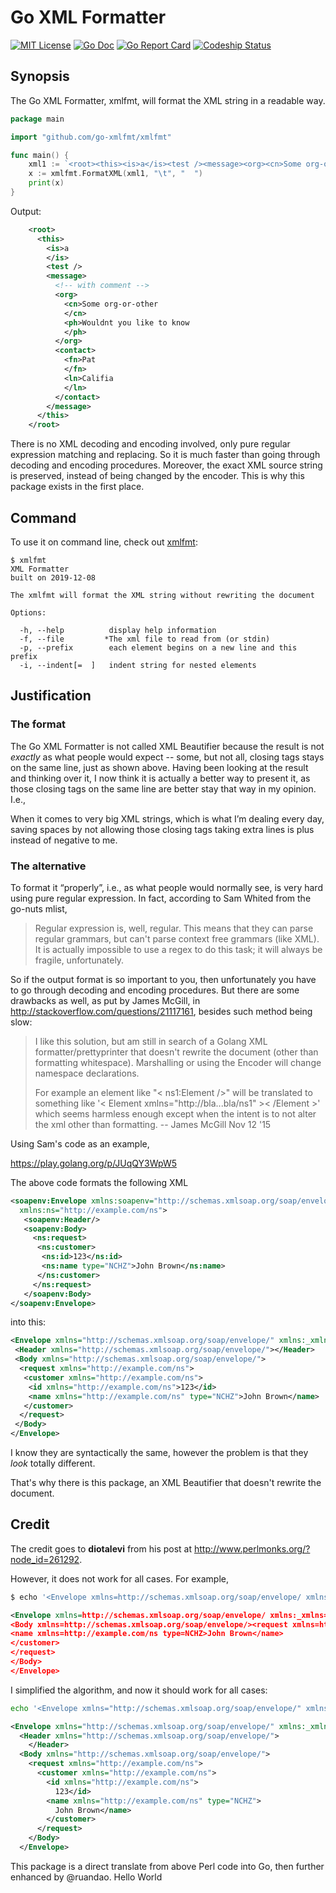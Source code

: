 # Go XML Formatter

[![MIT License](http://img.shields.io/badge/License-MIT-blue.svg)](LICENSE)
[![Go Doc](https://img.shields.io/badge/godoc-reference-4b68a3.svg)](https://godoc.org/github.com/go-xmlfmt/xmlfmt)
[![Go Report Card](https://goreportcard.com/badge/github.com/go-xmlfmt/xmlfmt)](https://goreportcard.com/report/github.com/go-xmlfmt/xmlfmt)
[![Codeship Status](https://codeship.com/projects/c49f02b0-a384-0134-fb20-2e0351080565/status?branch=master)](https://codeship.com/projects/190297)

## Synopsis

The Go XML Formatter, xmlfmt, will format the XML string in a readable way. 

```go
package main

import "github.com/go-xmlfmt/xmlfmt"

func main() {
	xml1 := `<root><this><is>a</is><test /><message><org><cn>Some org-or-other</cn><ph>Wouldnt you like to know</ph></org><contact><fn>Pat</fn><ln>Califia</ln></contact></message></this></root>`
	x := xmlfmt.FormatXML(xml1, "\t", "  ")
	print(x)
}

```

Output:

```xml
	<root>
	  <this>
	    <is>a
	    </is>
	    <test />
	    <message>
	      <!-- with comment -->
	      <org>
	        <cn>Some org-or-other
	        </cn>
	        <ph>Wouldnt you like to know
	        </ph>
	      </org>
	      <contact>
	        <fn>Pat
	        </fn>
	        <ln>Califia
	        </ln>
	      </contact>
	    </message>
	  </this>
	</root>
```

There is no XML decoding and encoding involved, only pure regular expression matching and replacing. So it is much faster than going through decoding and encoding procedures. Moreover, the exact XML source string is preserved, instead of being changed by the encoder. This is why this package exists in the first place. 

## Command

To use it on command line, check out [xmlfmt](https://github.com/AntonioSun/xmlfmt):


```
$ xmlfmt 
XML Formatter
built on 2019-12-08

The xmlfmt will format the XML string without rewriting the document

Options:

  -h, --help          display help information
  -f, --file         *The xml file to read from (or stdin)
  -p, --prefix        each element begins on a new line and this prefix
  -i, --indent[=  ]   indent string for nested elements
```


## Justification

### The format

The Go XML Formatter is not called XML Beautifier because the result is not *exactly* as what people would expect -- some, but not all, closing tags stays on the same line, just as shown above. Having been looking at the result and thinking over it, I now think it is actually a better way to present it, as those closing tags on the same line are better stay that way in my opinion. I.e., 

When it comes to very big XML strings, which is what I’m dealing every day, saving spaces by not allowing those closing tags taking extra lines is plus instead of negative to me. 

### The alternative

To format it “properly”, i.e., as what people would normally see, is very hard using pure regular expression. In fact, according to Sam Whited from the go-nuts mlist, 

> Regular expression is, well, regular. This means that they can parse regular grammars, but can't parse context free grammars (like XML). It is actually impossible to use a regex to do this task; it will always be fragile, unfortunately.

So if the output format is so important to you, then unfortunately you have to go through decoding and encoding procedures. But there are some drawbacks as well, as put by James McGill, in http://stackoverflow.com/questions/21117161, besides such method being slow:

> I like this solution, but am still in search of a Golang XML formatter/prettyprinter that doesn't rewrite the document (other than formatting whitespace). Marshalling or using the Encoder will change namespace declarations.
> 
> For example an element like "< ns1:Element />" will be translated to something like '< Element xmlns="http://bla...bla/ns1" >< /Element >' which seems harmless enough except when the intent is to not alter the xml other than formatting. -- James McGill Nov 12 '15

Using Sam's code as an example, 

https://play.golang.org/p/JUqQY3WpW5

The above code formats the following XML

```xml
<soapenv:Envelope xmlns:soapenv="http://schemas.xmlsoap.org/soap/envelope/"
  xmlns:ns="http://example.com/ns">
   <soapenv:Header/>
   <soapenv:Body>
     <ns:request>
      <ns:customer>
       <ns:id>123</ns:id>
       <ns:name type="NCHZ">John Brown</ns:name>
      </ns:customer>
     </ns:request>
   </soapenv:Body>
</soapenv:Envelope>
```

into this:

```xml
<Envelope xmlns="http://schemas.xmlsoap.org/soap/envelope/" xmlns:_xmlns="xmlns" _xmlns:soapenv="http://schemas.xmlsoap.org/soap/envelope/" _xmlns:ns="http://example.com/ns">
 <Header xmlns="http://schemas.xmlsoap.org/soap/envelope/"></Header>
 <Body xmlns="http://schemas.xmlsoap.org/soap/envelope/">
  <request xmlns="http://example.com/ns">
   <customer xmlns="http://example.com/ns">
    <id xmlns="http://example.com/ns">123</id>
    <name xmlns="http://example.com/ns" type="NCHZ">John Brown</name>
   </customer>
  </request>
 </Body>
</Envelope>
```

I know they are syntactically the same, however the problem is that they *look* totally different.

That's why there is this package, an XML Beautifier that doesn't rewrite the document. 

## Credit

The credit goes to **diotalevi** from his post at http://www.perlmonks.org/?node_id=261292.

However, it does not work for all cases. For example,

```sh
$ echo '<Envelope xmlns=http://schemas.xmlsoap.org/soap/envelope/ xmlns:_xmlns=xmlns _xmlns:soapenv=http://schemas.xmlsoap.org/soap/envelope/ _xmlns:ns=http://example.com/ns><Header xmlns=http://schemas.xmlsoap.org/soap/envelope/></Header><Body xmlns=http://schemas.xmlsoap.org/soap/envelope/><request xmlns=http://example.com/ns><customer xmlns=http://example.com/ns><id xmlns=http://example.com/ns>123</id><name xmlns=http://example.com/ns type=NCHZ>John Brown</name></customer></request></Body></Envelope>' | perl -pe 's/(?<=>)\s+(?=<)//g; s(<(/?)([^/>]+)(/?)>\s*(?=(</?))?)($indent+=$3?0:$1?-1:1;"<$1$2$3>".($1&&($4 eq"</")?"\n".("  "x$indent):$4?"\n".("  "x$indent):""))ge'
```
```xml
<Envelope xmlns=http://schemas.xmlsoap.org/soap/envelope/ xmlns:_xmlns=xmlns _xmlns:soapenv=http://schemas.xmlsoap.org/soap/envelope/ _xmlns:ns=http://example.com/ns><Header xmlns=http://schemas.xmlsoap.org/soap/envelope/></Header>
<Body xmlns=http://schemas.xmlsoap.org/soap/envelope/><request xmlns=http://example.com/ns><customer xmlns=http://example.com/ns><id xmlns=http://example.com/ns>123</id>
<name xmlns=http://example.com/ns type=NCHZ>John Brown</name>
</customer>
</request>
</Body>
</Envelope>
```

I simplified the algorithm, and now it should work for all cases:

```sh
echo '<Envelope xmlns="http://schemas.xmlsoap.org/soap/envelope/" xmlns:_xmlns="xmlns" _xmlns:soapenv="http://schemas.xmlsoap.org/soap/envelope/" _xmlns:ns="http://example.com/ns"><Header xmlns="http://schemas.xmlsoap.org/soap/envelope/"></Header><Body xmlns="http://schemas.xmlsoap.org/soap/envelope/"><request xmlns="http://example.com/ns"><customer xmlns="http://example.com/ns"><id xmlns="http://example.com/ns">123</id><name xmlns="http://example.com/ns" type="NCHZ">John Brown</name></customer></request></Body></Envelope>' | perl -pe 's/(?<=>)\s+(?=<)//g; s(<(/?)([^>]+)(/?)>)($indent+=$3?0:$1?-1:1;"<$1$2$3>"."\n".("  "x$indent))ge'
```
```xml
<Envelope xmlns="http://schemas.xmlsoap.org/soap/envelope/" xmlns:_xmlns="xmlns" _xmlns:soapenv="http://schemas.xmlsoap.org/soap/envelope/" _xmlns:ns="http://example.com/ns">
  <Header xmlns="http://schemas.xmlsoap.org/soap/envelope/">
    </Header>
  <Body xmlns="http://schemas.xmlsoap.org/soap/envelope/">
    <request xmlns="http://example.com/ns">
      <customer xmlns="http://example.com/ns">
        <id xmlns="http://example.com/ns">
          123</id>
        <name xmlns="http://example.com/ns" type="NCHZ">
          John Brown</name>
        </customer>
      </request>
    </Body>
  </Envelope>
```

This package is a direct translate from above Perl code into Go,
then further enhanced by @ruandao.
Hello World
